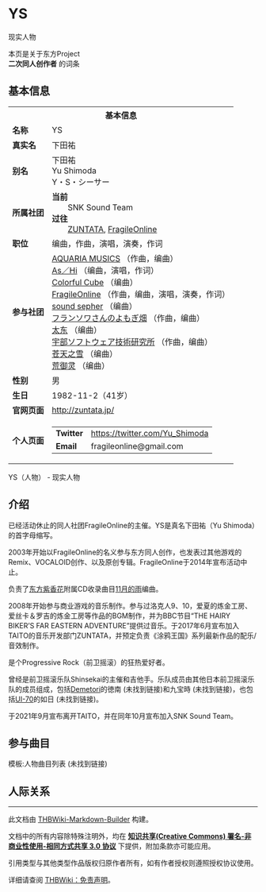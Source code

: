 # YS

<!-- source html: G:\repos\THBWiki-Markdown-Builder\THBWikiMarkdown\Temp\main\1\1a\ns0%3AYS.html -->

现实人物

本页是关于东方Project  
 **二次同人创作者** 的词条

## 基本信息

<table><tbody><tr><th colspan="3">基本信息</th></tr><tr><td class="label"><b>名称</b></td><td> YS </td></tr><tr><td class="label"><b>真实名</b></td><td>下田祐</td></tr><tr><td class="label"><b>别名</b></td><td>下田祐<br>Yu Shimoda<br>Y・S・シーサー</td></tr><tr><td class="label"><b>所属社团</b></td><td><b>当前</b><div style="margin-left:2em;">SNK Sound Team</div><b>过往</b><div style="margin-left:2em;"><a href="/%E5%A4%AA%E4%B8%9C#ZUNTATA" title="太东">ZUNTATA</a>, <a href="./FragileOnline.md" title="FragileOnline">FragileOnline</a></div></td></tr><tr><td class="label"><b>职位</b></td><td>编曲，作曲，演唱，演奏，作词</td></tr><tr><td class="label"><b>参与社团</b></td><td><a href="./AQUARIA_MUSICS.md" title="AQUARIA MUSICS">AQUARIA MUSICS</a> （作曲，编曲）<br><a href="./As／Hi.md" title="As／Hi">As／Hi</a> （编曲，演唱，作词）<br><a href="./Colorful_Cube.md" title="Colorful Cube">Colorful Cube</a> （编曲）<br><a href="./FragileOnline.md" title="FragileOnline">FragileOnline</a> （作曲，编曲，演唱，演奏，作词）<br><a href="./sound_sepher.md" title="sound sepher">sound sepher</a> （编曲）<br><a href="./フランソワさんのよもぎ畑.md" title="フランソワさんのよもぎ畑">フランソワさんのよもぎ畑</a> （作曲，编曲）<br><a href="./太东.md" title="太东">太东</a> （编曲）<br><a href="./宇部ソフトウェア技術研究所.md" title="宇部ソフトウェア技術研究所">宇部ソフトウェア技術研究所</a> （作曲，编曲）<br><a href="./苍天之雪.md" title="苍天之雪">苍天之雪</a> （编曲）<br><a href="./荒御灵.md" title="荒御灵">荒御灵</a> （编曲）</td></tr><tr><td class="label"><b>性别</b></td><td>男</td></tr><tr><td class="label"><b>生日</b></td><td>1982-11-2（41岁）</td></tr><tr><td class="label"><b>官网页面</b></td><td><a rel="nofollow" class="external free" href="http://zuntata.jp/">http://zuntata.jp/</a></td></tr><tr><td class="label"><b>个人页面</b></td><td><table border="0" cellspacing="0" cellpadding="0"><tbody><tr><td><b>Twitter</b></td><td><a rel="nofollow" class="external free" href="https://twitter.com/Yu_Shimoda">https://twitter.com/Yu_Shimoda</a></td></tr><tr><td><b>Email</b></td><td>fragileonline@gmail.com</td></tr></tbody></table></td></tr></tbody></table>

YS（人物） - 现实人物

## 介绍
  
已经活动休止的同人社团FragileOnline的主催。YS是真名下田祐（Yu Shimoda）的首字母缩写。
  
  
2003年开始以FragileOnline的名义参与东方同人创作，也发表过其他游戏的Remix、VOCALOID创作、以及原创专辑。FragileOnline于2014年宣布活动中止。
  
  
负责了[东方紫香花](./东方紫香花.md)附属CD收录曲目[11月的雨](./妖妖梦_～_Snow_or_Cherry_Petal.md)编曲。
  
  
2008年开始参与商业游戏的音乐制作。参与过洛克人9、10，爱夏的炼金工房、爱丝卡＆罗吉的炼金工房等作品的BGM制作，并为BBC节目“THE HAIRY BIKER’S FAR EASTERN ADVENTURE”提供过音乐。于2017年6月宣布加入TAITO的音乐开发部门ZUNTATA，并预定负责《涂鸦王国》系列最新作品的配乐/音效制作。
  
  
是个Progressive Rock（前卫摇滚）的狂热爱好者。
  
  
曾经是前卫摇滚乐队Shinsekai的主催和吉他手。乐队成员由其他日本前卫摇滚乐队的成员组成，包括[Demetori](./Demetori.md)的徳南 (未找到链接)和九宝時 (未找到链接)，也包括[UI-70](./UI-70.md)的如日 (未找到链接)。
  
  
于2021年9月宣布离开TAITO，并在同年10月宣布加入SNK Sound Team。
  


## 参与曲目
  
模板:人物曲目列表 (未找到链接)
  


## 人际关系




---

此文档由 [THBWiki-Markdown-Builder](https://github.com/Delsin-Yu/THBWiki-Markdown-Builder) 构建。

文档中的所有内容除特殊注明外，均在 [**知识共享(Creative Commons) 署名-非商业性使用-相同方式共享 3.0 协议**](https://creativecommons.org/licenses/by-sa/3.0/deed.zh-hans) 下提供，附加条款亦可能应用。

引用类型与其他类型作品版权归原作者所有，如有作者授权则遵照授权协议使用。

详细请查阅 [THBWiki：免责声明](https://thbwiki.cc/THBWiki:%E5%85%8D%E8%B4%A3%E5%A3%B0%E6%98%8E)。

